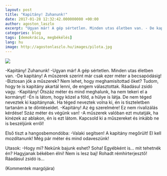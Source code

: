 ```yaml
---
layout: post
title: "Kapitány! Zuhanunk!"
date: 2017-01-28 12:32:42.000000000 +00:00
author: agoston_laszlo
excerpt: "Ugyan már! A gép sértetlen. Minden utas életben van. - De kapitány! A műszerek szerint már csak ezer méter a becsapódásig! - Biztosan jók a műszerek? Nem lehet, hogy meghamisítottad őket?"
categories: blog
tags: [demokrácia, megbékélés]
lang: hu
image: http://agostonlaszlo.hu/images/pilota.jpg
---
```

![](http://agostonlaszlo.hu/images/pilota.jpg)

-Kapitány! Zuhanunk!
-Ugyan már! A gép sértetlen. Minden utas életben van.
-De kapitány! A műszerek szerint már csak ezer méter a becsapódásig!
-Biztosan jók a műszerek? Nem lehet, hogy meghamisítottad őket? Tudom, hogy te is kapitány akartál lenni, de engem választottak. Ráadásul zsidó vagy.
-Kapitány! Ötszáz méter és mind meghalunk, ha nem tekeri el a kormányt!
-Én is látom, hogy közel a föld, a hülye is látja. De nem téged neveztek ki kapitánynak. Ha téged neveztek volna ki, én is tiszteletben tartanám a te döntéseidet. 
-Kapitány! Az ég szerelmére! Ez nem rivalizálás kérdése! Száz méter és végünk van!
-A műszerek valóban ezt mutatják, ha kinézek az ablakon, én is ezt látom. Kapcsold ki a műszereket és inkább ne is beszéljünk erről!

Első tiszt a hangosbemondóba: 
-Valaki segítsen! A kapitány megőrült! El kell mozdítanunk! Még pár méter és mind odaveszünk!

Utasok:
-Hogy mi? Nekünk bajunk eshet? Soha! Egyébként is... mit tehetnék én? Hagyjanak békében élni! Nem is lesz baj! Rohadt rémhírterjesztő! Ráadásul zsidó is...

(Kommentek margójára)
